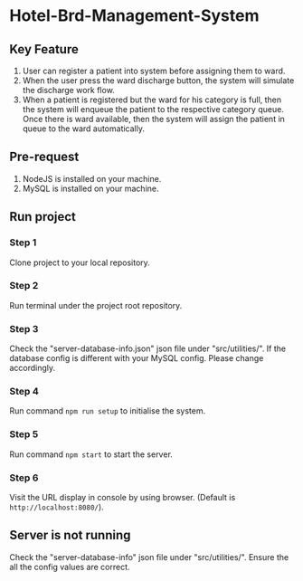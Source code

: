 # Hotel-Brd-Management-System
## Key Feature
1. User can register a patient into system before assigning them to ward.
2. When the user press the ward discharge button, the system will simulate the discharge work flow.
3. When a patient is registered but the ward for his category is full, then the system will enqueue the patient to the respective category queue. Once there is ward available, then the system will assign the patient in queue to the ward automatically.


## Pre-request
1. NodeJS is installed on your machine.
2. MySQL is installed on your machine.

## Run project

### Step 1
Clone project to your local repository.

### Step 2
Run terminal under the project root repository.

### Step 3
Check the "server-database-info.json" json file under "src/utilities/". If the database config is different with your MySQL config. Please change accordingly.

### Step 4
Run command `npm run setup` to initialise the system.

### Step 5
Run command `npm start` to start the server.

### Step 6
Visit the URL display in console by using browser. (Default is `http://localhost:8080/`).

## Server is not running
Check the "server-database-info" json file under "src/utilities/". Ensure the all the config values are correct.
